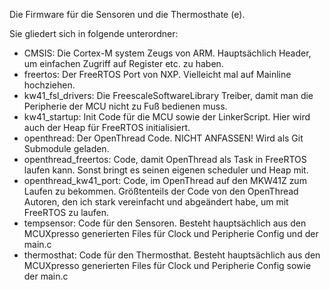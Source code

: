 Die Firmware für die Sensoren und die Thermosthate (e).

Sie gliedert sich in folgende unterordner:

- CMSIS: Die Cortex-M system Zeugs von ARM. Hauptsächlich Header, um einfachen Zugriff auf Register etc. zu haben.
- freertos: Der FreeRTOS Port von NXP. Vielleicht mal auf Mainline hochziehen.
- kw41_fsl_drivers: Die FreescaleSoftwareLibrary Treiber, damit man die Peripherie der MCU nicht zu Fuß bedienen muss.
- kw41_startup: Init Code für die MCU sowie der LinkerScript. Hier wird auch der Heap für FreeRTOS initialisiert.
- openthread: Der OpenThread Code. NICHT ANFASSEN! Wird als Git Submodule geladen.
- openthread_freertos: Code, damit OpenThread als Task in FreeRTOS laufen kann. Sonst bringt es seinen eigenen scheduler und Heap mit.
- openthread_kw41_port: Code, im OpenThread auf den MKW41Z zum Laufen zu bekommen. Größtenteils der Code von den OpenThread Autoren, den ich stark vereinfacht und abgeändert habe, um mit FreeRTOS zu laufen.
- tempsensor: Code für den Sensoren. Besteht hauptsächlich aus den MCUXpresso generierten Files für Clock und Peripherie Config und der main.c
- thermosthat: Code für den Thermosthat. Besteht hauptsächlich aus den MCUXpresso generierten Files für Clock und Peripherie Config sowie der main.c

